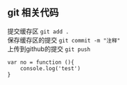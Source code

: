 ## git 相关代码

提交缓存区 `git add .`<br>
保存缓存区的提交 `git commit -m "注释"`<br>
上传到github的提交 `git push `<br>

````
var no = function (){
    console.log('test')
}
````